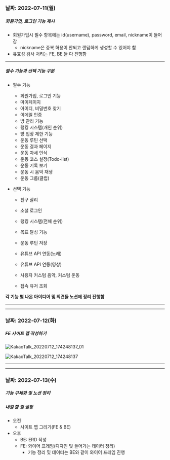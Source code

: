   ### 날짜: 2022-07-11(월)

##### 회원가입, 로그인 기능 제시

- 회원가입시 필수 항목에는 id(username), password, email, nickname이 들어감
  - nickname은 중복 허용이 안되고 랜덤하게 생성할 수 있어야 함
- 유효성 검사 처리는 FE, BE 둘 다 진행함



---

##### 필수 기능과 선택 기능 구분

- 필수 기능
  - 회원가입, 로그인 기능
  - 마이페이지
  - 아이디, 비밀번호 찾기
  - 이메일 인증
  - 방 관리 기능
  - 랭킹 시스템(개인 순위)
  - 방 입장 제한 기능
  - 운동 루틴 선택
  - 운동 결과 페이지
  - 운동 자세 인식
  - 운동 코스 설정(Todo-list)
  - 운동 기록 보기
  - 운동 시 음악 재생
  - 운동 그룹(클럽)

- 선택 기능

  - 친구 괄리

  - 소셜 로그인

  - 랭킹 시스템(전체 순위)

  - 목표 달성 기능

  - 운동 루틴 저장

  - 유튜브 API 연동(노래)

  - 유튜브 API 연동(영상)

  - 사용자 커스텀 음악, 커스텀 운동

  - 접속 유저 조회


**각 기능 별 나온 아이디어 및 의견들 노션에 정리 진행함**

---

---

  ### 날짜: 2022-07-12(화)

##### FE 사이트 맵 작성하기

![KakaoTalk_20220712_174248137_01](C:\Users\SSAFY\Desktop\KakaoTalk_20220712_174248137_01.jpg)

![KakaoTalk_20220712_174248137](C:\Users\SSAFY\Desktop\KakaoTalk_20220712_174248137.jpg)

---

---

  ### 날짜: 2022-07-13(수)

##### 기능 구체화 및 노션 정리

##### 내일 할 일 설정

- 오전
  - 사이트 맵 그리기(FE & BE)
- 오후
  - BE: ERD 작성
  - FE: 와이어 프레임(디자인 및 들어가는 데이터 정리)
    - 기능 정리 및 데이터는 BE와 같이 와이어 프레임 진행
